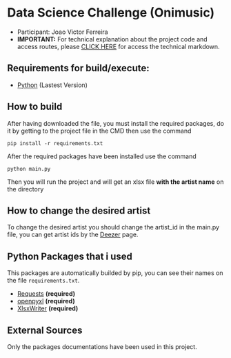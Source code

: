 # Data Science Challenge (Onimusic)
- Participant: Joao Victor Ferreira
- **IMPORTANT:** For technical explanation about the project code and access routes, please [CLICK HERE](https://github.com/kizzcross/OniDevs-Challenge/blob/master/TECHNICAL.md) for access the technical markdown.

## Requirements for build/execute:
- [Python](https://www.python.org/) (Lastest Version)

## How to build

After having downloaded the file, you must install the required packages, do it by getting to the project file in the CMD then use  the command

```
pip install -r requirements.txt
```

After the required packages have been installed use the command

```
python main.py
```

Then you will run the project and will get an xlsx file **with the artist name** on the directory


## How to change the desired artist

To change the desired artist you should change the artist_id in the main.py file, you can get artist ids by the [Deezer](https://www.deezer.com/) page.

## Python Packages that i used

This packages are automatically builded by pip, you can see their names on the file ``requirements.txt``.

- [Requests](https://requests.readthedocs.io/en/master/) **(required)**
- [openpyxl](https://openpyxl.readthedocs.io/en/stable/) **(required)**
- [XlsxWriter](https://xlsxwriter.readthedocs.io/) **(required)**

## External Sources
Only the packages documentations have been used in this project.
